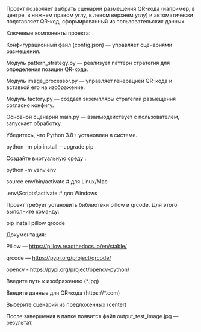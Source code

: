 Проект позволяет выбрать сценарий размещения QR-кода (например, в центре, в нижнем правом углу, в левом верхнем углу) и автоматически подставляет QR-код, сформированный из пользовательских данных.


Ключевые компоненты проекта:

Конфигурационный файл (config.json) — управляет сценариями размещения.

Модуль pattern_strategy.py — реализует паттерн стратегия для определения позиции QR-кода.

Модуль image_processor.py — управляет генерацией QR-кода и вставкой его на изображение.

Модуль factory.py — создает экземпляры стратегий размещения согласно конфигу.

Основной сценарий main.py — взаимодействует с пользователем, запускает обработку.

Убедитесь, что Python 3.8+ установлен в системе.

python -m pip install --upgrade pip

Создайте виртуальную среду :

python -m venv env

source env/bin/activate  # для Linux/Mac

.env\Scripts\activate     # для Windows

Проект требует установить библиотеки pillow и qrcode. Для этого выполните команду:

pip install pillow qrcode

Документация:

Pillow — https://pillow.readthedocs.io/en/stable/

qrcode — https://pypi.org/project/qrcode/

opencv - https://pypi.org/project/opencv-python/

Введите путь к изображению (*.jpg)

Введите данные для QR-кода (https://*.com)

Выберите сценарий из предложенных (center)

После завершения в папке появится файл output_test_image.jpg — результат.
